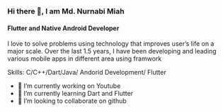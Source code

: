 ### Hi there 👋, I am Md. Nurnabi Miah 
#### Flutter and Native Android Developer

I love to solve problems using technology that improves user’s life on a major scale. Over the last 1.5 years, I have been developing and leading various mobile apps in different area using framwork  

Skills: C/C++/Dart/Java/ Andorid Development/ Flutter

- 🔭 I’m currently working on Youtube 
- 🌱 I’m currently learning Dart and Flutter 
- 👯 I’m looking to collaborate on github   



